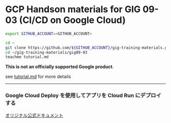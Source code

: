 # GCP Handson materials for GIG 09-03 (CI/CD on Google Cloud)

```sh
export GITHUB_ACCOUNT=<GITHUB_ACCOUNT>
```

```sh
cd ~
git clone https://github.com/${GITHUB_ACCOUNT}/gig-training-materials.git
cd ~/gig-training-materials/gig09-03
teachme tutorial.md
```

**This is not an officially supported Google product**.

see [tutorial.md](tutorial.md) for more details

---
### **Google Cloud Deploy を使用してアプリを Cloud Run にデプロイする**
[オリジナル公式ドキュメント](https://cloud.google.com/deploy/docs/deploy-app-run?hl=ja)